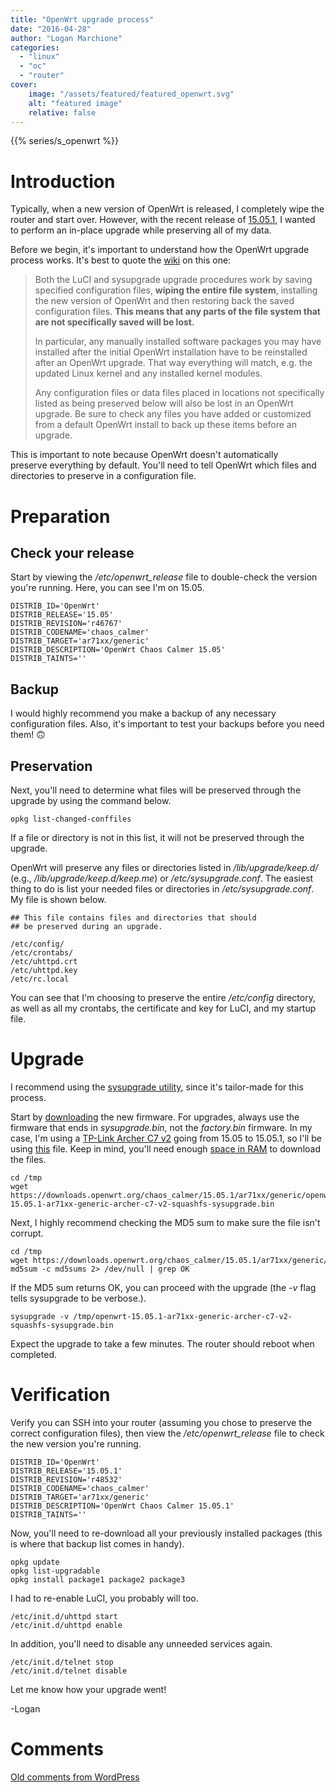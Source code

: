 ```yaml
---
title: "OpenWrt upgrade process"
date: "2016-04-28"
author: "Logan Marchione"
categories: 
  - "linux"
  - "oc"
  - "router"
cover:
    image: "/assets/featured/featured_openwrt.svg"
    alt: "featured image"
    relative: false
---
```


{{% series/s_openwrt %}}

# Introduction

Typically, when a new version of OpenWrt is released, I completely wipe the router and start over. However, with the recent release of [15.05.1](https://downloads.openwrt.org/), I wanted to perform an in-place upgrade while preserving all of my data.

Before we begin, it's important to understand how the OpenWrt upgrade process works. It's best to quote the [wiki](https://wiki.openwrt.org/doc/howto/generic.sysupgrade#how_the_openwrt_os_upgrade_works) on this one:

> Both the LuCI and sysupgrade upgrade procedures work by saving specified configuration files, **wiping the entire file system**, installing the new version of OpenWrt and then restoring back the saved configuration files. **This means that any parts of the file system that are not specifically saved will be lost.**
> 
> In particular, any manually installed software packages you may have installed after the initial OpenWrt installation have to be reinstalled after an OpenWrt upgrade. That way everything will match, e.g. the updated Linux kernel and any installed kernel modules.
> 
> Any configuration files or data files placed in locations not specifically listed as being preserved below will also be lost in an OpenWrt upgrade. Be sure to check any files you have added or customized from a default OpenWrt install to back up these items before an upgrade.

This is important to note because OpenWrt doesn't automatically preserve everything by default. You'll need to tell OpenWrt which files and directories to preserve in a configuration file.

# Preparation

## Check your release

Start by viewing the _/etc/openwrt\_release_ file to double-check the version you're running. Here, you can see I'm on 15.05.

```
DISTRIB_ID='OpenWrt'
DISTRIB_RELEASE='15.05'
DISTRIB_REVISION='r46767'
DISTRIB_CODENAME='chaos_calmer'
DISTRIB_TARGET='ar71xx/generic'
DISTRIB_DESCRIPTION='OpenWrt Chaos Calmer 15.05'
DISTRIB_TAINTS=''
```

## Backup

I would highly recommend you make a backup of any necessary configuration files. Also, it's important to test your backups before you need them! :upside_down_face:

## Preservation

Next, you'll need to determine what files will be preserved through the upgrade by using the command below.

```
opkg list-changed-conffiles
```

If a file or directory is not in this list, it will not be preserved through the upgrade.

OpenWrt will preserve any files or directories listed in _/lib/upgrade/keep.d/_ (e.g., _/lib/upgrade/keep.d/keep.me_) or _/etc/sysupgrade.conf_. The easiest thing to do is list your needed files or directories in _/etc/sysupgrade.conf_. My file is shown below.

```
## This file contains files and directories that should
## be preserved during an upgrade.

/etc/config/
/etc/crontabs/
/etc/uhttpd.crt
/etc/uhttpd.key
/etc/rc.local
```

You can see that I'm choosing to preserve the entire _/etc/config_ directory, as well as all my crontabs, the certificate and key for LuCI, and my startup file.

# Upgrade

I recommend using the [sysupgrade utility](https://wiki.openwrt.org/doc/techref/sysupgrade), since it's tailor-made for this process.

Start by [downloading](https://downloads.openwrt.org/) the new firmware. For upgrades, always use the firmware that ends in _sysupgrade.bin_, not the _factory.bin_ firmware. In my case, I'm using a [TP-Link Archer C7 v2](/2015/08/openwrt-with-openvpn-server-on-tp-link-archer-c7/#hardware) going from 15.05 to 15.05.1, so I'll be using [this](https://downloads.openwrt.org/chaos_calmer/15.05.1/ar71xx/generic/openwrt-15.05.1-ar71xx-generic-archer-c7-v2-squashfs-sysupgrade.bin) file. Keep in mind, you'll need enough [space in RAM](https://wiki.openwrt.org/doc/howto/generic.sysupgrade#for_sysupgrade-based_upgrades) to download the files.

```
cd /tmp
wget https://downloads.openwrt.org/chaos_calmer/15.05.1/ar71xx/generic/openwrt-15.05.1-ar71xx-generic-archer-c7-v2-squashfs-sysupgrade.bin
```

Next, I highly recommend checking the MD5 sum to make sure the file isn't corrupt.

```
cd /tmp
wget https://downloads.openwrt.org/chaos_calmer/15.05.1/ar71xx/generic/md5sums
md5sum -c md5sums 2> /dev/null | grep OK
```

If the MD5 sum returns OK, you can proceed with the upgrade (the _-v_ flag tells sysupgrade to be verbose.).

```
sysupgrade -v /tmp/openwrt-15.05.1-ar71xx-generic-archer-c7-v2-squashfs-sysupgrade.bin
```

Expect the upgrade to take a few minutes. The router should reboot when completed.

# Verification

Verify you can SSH into your router (assuming you chose to preserve the correct configuration files), then view the _/etc/openwrt\_release_ file to check the new version you're running.

```
DISTRIB_ID='OpenWrt'
DISTRIB_RELEASE='15.05.1'
DISTRIB_REVISION='r48532'
DISTRIB_CODENAME='chaos_calmer'
DISTRIB_TARGET='ar71xx/generic'
DISTRIB_DESCRIPTION='OpenWrt Chaos Calmer 15.05.1'
DISTRIB_TAINTS=''
```

Now, you'll need to re-download all your previously installed packages (this is where that backup list comes in handy).

```
opkg update
opkg list-upgradable
opkg install package1 package2 package3
```

I had to re-enable LuCI, you probably will too.

```
/etc/init.d/uhttpd start
/etc/init.d/uhttpd enable
```

In addition, you'll need to disable any unneeded services again.

```
/etc/init.d/telnet stop
/etc/init.d/telnet disable
```

Let me know how your upgrade went!

\-Logan

# Comments

[Old comments from WordPress](/2016/04/openwrt-upgrade-process/comments.txt)